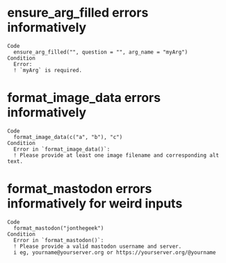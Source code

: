 # ensure_arg_filled errors informatively

    Code
      ensure_arg_filled("", question = "", arg_name = "myArg")
    Condition
      Error:
      ! `myArg` is required.

# format_image_data errors informatively

    Code
      format_image_data(c("a", "b"), "c")
    Condition
      Error in `format_image_data()`:
      ! Please provide at least one image filename and corresponding alt text.

# format_mastodon errors informatively for weird inputs

    Code
      format_mastodon("jonthegeek")
    Condition
      Error in `format_mastodon()`:
      ! Please provide a valid mastodon username and server.
      i eg, yourname@yourserver.org or https://yourserver.org/@yourname

